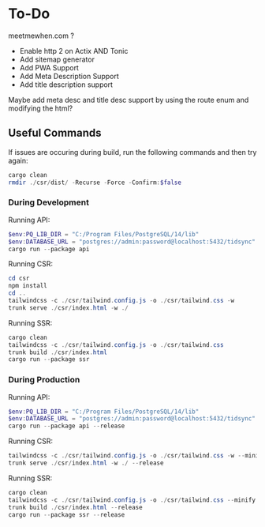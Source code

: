 # To-Do

meetmewhen.com ?

- Enable http 2 on Actix AND Tonic
- Add sitemap generator
- Add PWA Support
- Add Meta Description Support
- Add title description support

Maybe add meta desc and title desc support by using the route enum and modifying the html?

## Useful Commands

If issues are occuring during build, run the following commands and then try again:
```powershell
cargo clean
rmdir ./csr/dist/ -Recurse -Force -Confirm:$false
```

### During Development

Running API:
```powershell
$env:PQ_LIB_DIR = "C:/Program Files/PostgreSQL/14/lib"
$env:DATABASE_URL = "postgres://admin:password@localhost:5432/tidsync"
cargo run --package api
```

Running CSR:
```powershell
cd csr
npm install
cd ..
tailwindcss -c ./csr/tailwind.config.js -o ./csr/tailwind.css -w
trunk serve ./csr/index.html -w ./
```

Running SSR:
```powershell
cargo clean
tailwindcss -c ./csr/tailwind.config.js -o ./csr/tailwind.css
trunk build ./csr/index.html
cargo run --package ssr
```

### During Production

Running API:
```powershell
$env:PQ_LIB_DIR = "C:/Program Files/PostgreSQL/14/lib"
$env:DATABASE_URL = "postgres://admin:password@localhost:5432/tidsync"
cargo run --package api --release
```

Running CSR:
```powershell
tailwindcss -c ./csr/tailwind.config.js -o ./csr/tailwind.css -w --minify
trunk serve ./csr/index.html -w ./ --release
```

Running SSR:
```powershell
cargo clean
tailwindcss -c ./csr/tailwind.config.js -o ./csr/tailwind.css --minify
trunk build ./csr/index.html --release
cargo run --package ssr --release
```